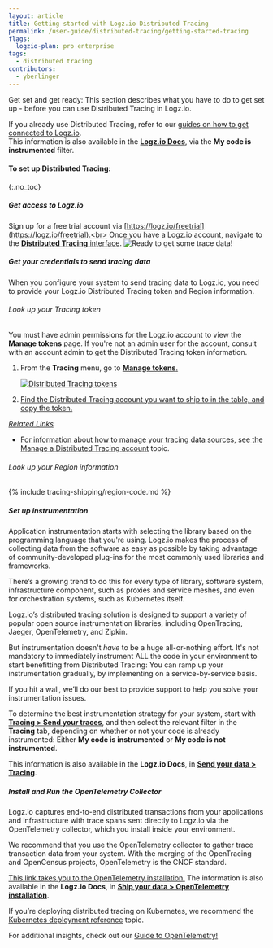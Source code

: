 ```yaml
---
layout: article
title: Getting started with Logz.io Distributed Tracing
permalink: /user-guide/distributed-tracing/getting-started-tracing
flags:
  logzio-plan: pro enterprise
tags:
  - distributed tracing
contributors:
  - yberlinger
---
```

Get set and get ready: This section describes what you have to do to get set up - before you can use Distributed Tracing in Logz.io.

If you already use Distributed Tracing, refer to our [guides on how to get connected to Logz.io](https://app.logz.io/#/dashboard/send-your-data?tag=existing-instrumentation&collection=tracing-sources). <br>
This information is also available in the [**Logz.io Docs**](https://docs.logz.io/shipping/#tracing-sources), via the **My code is instrumented** filter.

#### To set up Distributed Tracing: 
{:.no_toc}  

  <div class="tasklist">

##### Get access to Logz.io

Sign up for a free trial account via [https://logz.io/freetrial](https://logz.io/freetrial).<br>
Once you have a Logz.io account, navigate to the [**Distributed Tracing** interface](https://app.logz.io/#/dashboard/jaeger). 
![Ready to get some trace data!](https://dytvr9ot2sszz.cloudfront.net/logz-docs/distributed-tracing/tracing_activate.png)

##### Get your credentials to send tracing data

When you configure your system to send tracing data to Logz.io, you need to provide your Logz.io Distributed Tracing token and Region information.

###### Look up your Tracing token

You must have admin permissions for the Logz.io account to view the **Manage tokens** page. If you're not an admin user for the account, consult with an account admin to get the Distributed Tracing token information. 

   1. From the **Tracing** menu, go to <a href="https://app.logz.io/#/dashboard/settings/manage-tokens/data-shipping?product=tracing" target ="_blank"> **Manage tokens**.

      ![Distributed Tracing tokens](https://dytvr9ot2sszz.cloudfront.net/logz-docs/distributed-tracing/tracing-token_oct2021.gif)

   1. Find the Distributed Tracing account you want to ship to in the table, and copy the token. 

   *Related Links*

   + For information about how to manage your tracing data sources, see the [Manage a Distributed Tracing account](https://docs.logz.io/user-guide/accounts/manage-the-distributed-tracing-account/) topic.

<!-- {% include tracing-shipping/tracing-token.md %} the information was originally in an include. Needed to simplify the image, per comments-->


###### Look up your Region information
{% include tracing-shipping/region-code.md %}


##### Set up instrumentation

Application instrumentation starts with selecting the library based on the programming language that you're using. Logz.io makes the process of collecting data from the software as easy as possible by taking advantage of community-developed plug-ins for the most commonly used libraries and frameworks. 

There’s a growing trend to do this for every type of library, software system, infrastructure component, such as proxies and service meshes, and even for orchestration systems, such as Kubernetes itself.

Logz.io’s distributed tracing solution is designed to support a variety of popular open source instrumentation libraries, including OpenTracing, Jaeger, OpenTelemetry, and Zipkin.    

But instrumentation doesn't *have* to be a huge all-or-nothing effort. It's not mandatory to immediately instrument ALL the code in your environment to start benefitting from Distributed Tracing: You can ramp up your instrumentation gradually, by implementing on a service-by-service basis.  

If you hit a wall, we’ll do our best to provide support to help you solve your instrumentation issues. 

To determine the best instrumentation strategy for your system, start with [**Tracing > Send your traces**](https://app.logz.io/#/dashboard/send-your-data?tag=all&collection=tracing-sources&accountIds=true), and then select the relevant filter in the **Tracing** tab, depending on whether or not your code is already instrumented: Either **My code is instrumented** or **My code is not instrumented**.  

This information is also available in the **Logz.io Docs**, in [**Send your data > Tracing**](https://docs.logz.io/shipping/#tracing-sources).


##### Install and Run the OpenTelemetry Collector

Logz.io captures end-to-end distributed transactions from your applications and infrastructure with trace spans sent directly to Logz.io via the OpenTelemetry collector, which you install inside your environment.

We recommend that you use the OpenTelemetry collector to gather trace transaction data from your system. With the merging of the OpenTracing and OpenCensus projects, OpenTelemetry is the CNCF standard. 

[This link takes you to the OpenTelemetry installation.](https://app.logz.io/#/dashboard/send-your-data/tracing-sources/opentelemetry) 
The information is also available in the **Logz.io Docs**, in [**Ship your data > OpenTelemetry installation**](https://docs.logz.io/shipping/tracing-sources/opentelemetry.html).

If you’re deploying distributed tracing on Kubernetes, we recommend the [Kubernetes deployment reference](https://docs.logz.io/shipping/tracing-sources/otel-traces-helm.html) topic.

For additional insights, check out our [Guide to OpenTelemetry!](https://logz.io/learn/opentelemetry-guide/)